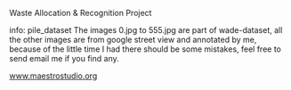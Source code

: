Waste Allocation & Recognition Project

info: pile_dataset
	The images 0.jpg to 555.jpg are part of wade-dataset, all the other images are from google street view and 
  annotated by me, because of the little time I had there should be some mistakes, feel free to send email me
	if you find any.

www.maestrostudio.org
